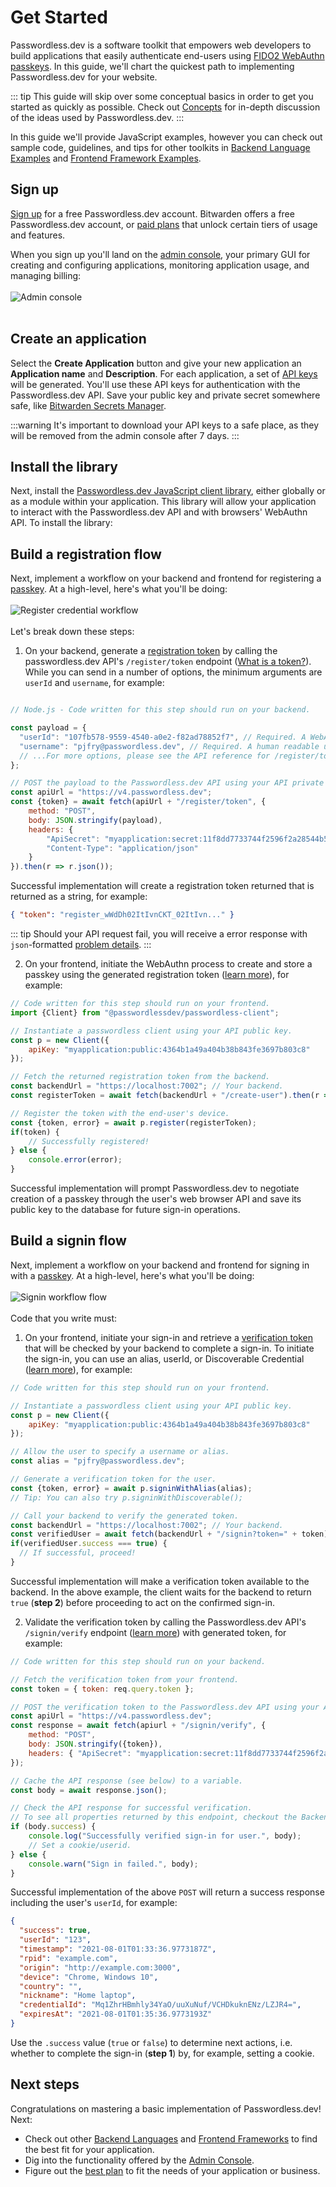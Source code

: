 # Get Started

Passwordless.dev is a software toolkit that empowers web developers to build applications that easily authenticate end-users using [FIDO2 WebAuthn passkeys](concepts). In this guide, we'll chart the quickest path to implementing Passwordless.dev for your website.

::: tip
This guide will skip over some conceptual basics in order to get you started as quickly as possible. Check out [Concepts](concepts) for in-depth discussion of the ideas used by Passwordless.dev.
:::

In this guide we'll provide JavaScript examples, however you can check out sample code, guidelines, and tips for other toolkits in [Backend Language Examples](backend) and [Frontend Framework Examples](frontend).

## Sign up

[Sign up](https://admin.passwordless.dev/signup) for a free Passwordless.dev account. Bitwarden offers a free Passwordless.dev account, or [paid plans](https://bitwarden.com/products/passwordless/#pricing) that unlock certain tiers of usage and features.

When you sign up you'll land on the [admin console](admin-console), your primary GUI for creating and configuring applications, monitoring application usage, and managing billing:
</br>
</br>
![Admin console](./admin-console.png)
</br>
</br>

## Create an application

Select the **Create Application** button and give your new application an **Application name** and **Description**. For each application, a set of [API keys](concepts.html#api-keys) will be generated. You'll use these API keys for authentication with the Passwordless.dev API. Save your public key and private secret somewhere safe, like [Bitwarden Secrets Manager](https://bitwarden.com/help/secrets-manager-overview).

:::warning
It's important to download your API keys to a safe place, as they will be removed from the admin console after 7 days.
:::

## Install the library

Next, install the [Passwordless.dev JavaScript client library](js-client), either globally or as a module within your application. This library will allow your application to interact with the Passwordless.dev API and with browsers' WebAuthn API. To install the library:


<CodeSwitcher :languages="{bash1:'yarn',bash2:'npm',es6:'ES6',html:'html'}">
<template v-slot:bash1>

```bash
yarn add @passwordlessdev/passwordless-client
```
In all cases, your frontend must import the library to call the methods used by Passwordless.dev:
```js
import { Client } from '@passwordlessdev/passwordless-client';
```
</template>
<template v-slot:bash2>

```bash
npm install @passwordlessdev/passwordless-client
```
In all cases, your frontend must import the library to call the methods used by Passwordless.dev:
```js
import { Client } from '@passwordlessdev/passwordless-client';
```
</template>
<template v-slot:es6>

```html
<script src="https://cdn.passwordless.dev/dist/1.1.0/esm/passwordless.min.mjs" crossorigin="anonymous"></script>
```
In all cases, your frontend must import the library to call the methods used by Passwordless.dev:
```html
<script type="module">
    import { Client } from "https://cdn.passwordless.dev/dist/1.1.0/esm/passwordless.min.mjs"
</script>
```
</template>
<template v-slot:html>

```html
<script src="https://cdn.passwordless.dev/dist/1.1.0/umd/passwordless.umd.min.js" crossorigin="anonymous"></script>
```
In all cases, your frontend must import the library to call the methods used by Passwordless.dev:
```html
<script>
const Client = Passwordless.Client;
const p = new Client({});
</script>
```

</template>
</CodeSwitcher>

## Build a registration flow

Next, implement a workflow on your backend and frontend for registering a [passkey](concepts.html#passkey). At a high-level, here's what you'll be doing:
</br>
</br>
![Register credential workflow](./register-diagram.png)
</br>
</br>
Let's break down these steps:

1. On your backend, generate a [registration token](api#register-token) by calling the passwordless.dev API's `/register/token` endpoint ([What is a token?](concepts/#tokens)). While you can send in a number of options, the minimum arguments are `userId` and `username`, for example:

<Badge text="backend" type="warning"/>

```js

// Node.js - Code written for this step should run on your backend.

const payload = {
  "userId": "107fb578-9559-4540-a0e2-f82ad78852f7", // Required. A WebAuthn User Handle, which should be generated by your application. Max. 64 bytes.
  "username": "pjfry@passwordless.dev", // Required. A human readable username used for user authentication, should be chosen by the user.
  // ...For more options, please see the API reference for /register/token.
};

// POST the payload to the Passwordless.dev API using your API private secret.
const apiUrl = "https://v4.passwordless.dev";
const {token} = await fetch(apiUrl + "/register/token", {
    method: "POST",
    body: JSON.stringify(payload),
    headers: {
        "ApiSecret": "myapplication:secret:11f8dd7733744f2596f2a28544b5fbc4",
        "Content-Type": "application/json"
    }
}).then(r => r.json());
```

Successful implementation will create a registration token returned that is returned as a string, for example:

```json
{ "token": "register_wWdDh02ItIvnCKT_02ItIvn..." }
```

::: tip
Should your API request fail, you will receive a error response with `json`-formatted [problem details](errors).
:::

2. On your frontend, initiate the WebAuthn process to create and store a passkey using the generated registration token ([learn more](js-client)), for example:

<Badge text="frontend" type="tip"/>

```js
// Code written for this step should run on your frontend.
import {Client} from "@passwordlessdev/passwordless-client";

// Instantiate a passwordless client using your API public key.
const p = new Client({
    apiKey: "myapplication:public:4364b1a49a404b38b843fe3697b803c8"
});

// Fetch the returned registration token from the backend.
const backendUrl = "https://localhost:7002"; // Your backend.
const registerToken = await fetch(backendUrl + "/create-user").then(r => r.json());

// Register the token with the end-user's device.
const {token, error} = await p.register(registerToken);
if(token) {
    // Successfully registered!
} else {
    console.error(error);
}
```

Successful implementation will prompt Passwordless.dev to negotiate creation of a passkey through the user's web browser API and save its public key to the database for future sign-in operations.

## Build a signin flow

Next, implement a workflow on your backend and frontend for signing in with a [passkey](concepts.html#passkey). At a high-level, here's what you'll be doing:
</br>
</br>
![Signin workflow flow](./signin-diagram.png)
</br>
</br>
Code that you write must:

1. On your frontend, initiate your sign-in and retrieve a [verification token](concepts.html#tokens) that will be checked by your backend to complete a sign-in. To initiate the sign-in, you can use an alias, userId, or Discoverable Credential  ([learn more](js-client.html#signin)), for example:

<Badge text="frontend" type="tip"/>

```js
// Code written for this step should run on your frontend.

// Instantiate a passwordless client using your API public key.
const p = new Client({
    apiKey: "myapplication:public:4364b1a49a404b38b843fe3697b803c8"
});

// Allow the user to specify a username or alias.
const alias = "pjfry@passwordless.dev";

// Generate a verification token for the user.
const {token, error} = await p.signinWithAlias(alias);
// Tip: You can also try p.signinWithDiscoverable();

// Call your backend to verify the generated token.
const backendUrl = "https://localhost:7002"; // Your backend.
const verifiedUser = await fetch(backendUrl + "/signin?token=" + token).then(r => r.json());
if(verifiedUser.success === true) {
  // If successful, proceed!
}
```

Successful implementation will make a verification token available to the backend. In the above example, the client waits for the backend to return `true` (**step 2**) before proceeding to act on the confirmed sign-in.

2. Validate the verification token by calling the Passwordless.dev API's `/signin/verify` endpoint ([learn more](api.html/#signin-verify)) with generated token, for example:

<Badge text="backend" type="warning"/>

```js
// Code written for this step should run on your backend.

// Fetch the verification token from your frontend.
const token = { token: req.query.token };

// POST the verification token to the Passwordless.dev API using your API private secret.
const apiUrl = "https://v4.passwordless.dev";
const response = await fetch(apiurl + "/signin/verify", {
    method: "POST",
    body: JSON.stringify({token}),
    headers: { "ApiSecret": "myapplication:secret:11f8dd7733744f2596f2a28544b5fbc4", "Content-Type": "application/json" }
});

// Cache the API response (see below) to a variable.
const body = await response.json();

// Check the API response for successful verification.
// To see all properties returned by this endpoint, checkout the Backend API Reference for /signin/verify.
if (body.success) {
    console.log("Successfully verified sign-in for user.", body);
    // Set a cookie/userid.
} else {
    console.warn("Sign in failed.", body);
}
```

Successful implementation of the above `POST` will return a success response including the user's `userId`, for example:

```json
{
  "success": true,
  "userId": "123",
  "timestamp": "2021-08-01T01:33:36.9773187Z",
  "rpid": "example.com",
  "origin": "http://example.com:3000",
  "device": "Chrome, Windows 10",
  "country": "",
  "nickname": "Home laptop",
  "credentialId": "Mq1ZhrHBmhly34YaO/uuXuNuf/VCHDkuknENz/LZJR4=",
  "expiresAt": "2021-08-01T01:35:36.9773193Z"
}
```

Use the `.success` value (`true` or `false`) to determine next actions, i.e. whether to complete the sign-in (**step 1**) by, for example, setting a cookie.

## Next steps

Congratulations on mastering a basic implementation of Passwordless.dev! Next:

- Check out other [Backend Languages](backend) and [Frontend Frameworks](frontend) to find the best fit for your application.
- Dig into the functionality offered by the [Admin Console](admin-console).
- Figure out the [best plan](https://bitwarden.com/pricing/passwordless/) to fit the needs of your application or business.
